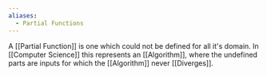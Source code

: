 ```yaml
---
aliases:
  - Partial Functions
---
```

A [[Partial Function]] is one which could not be defined for all it's domain. In [[Computer Science]] this represents an [[Algorithm]], where the undefined parts are inputs for which the [[Algorithm]] never [[Diverges]].